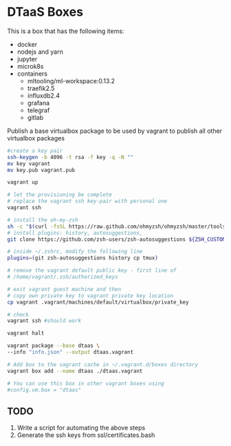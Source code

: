 # DTaaS Boxes

This is a box that has the following items:

* docker
* nodejs and yarn
* jupyter
* microk8s
* containers
  * mltooling/ml-workspace:0.13.2
  * traefik2.5
  * influxdb2.4
  * grafana
  * telegraf
  * gitlab

Publish a base virtualbox package to be used by
vagrant to publish all other virtualbox packages

```bash
#create a key pair
ssh-keygen -b 4096 -t rsa -f key -q -N ""
mv key vagrant
mv key.pub vagrant.pub

vagrant up

# let the provisioning be complete
# replace the vagrant ssh key-pair with personal one
vagrant ssh

# install the oh-my-zsh
sh -c "$(curl -fsSL https://raw.github.com/ohmyzsh/ohmyzsh/master/tools/install.sh)"
# install plugins: history, autosuggestions,
git clone https://github.com/zsh-users/zsh-autosuggestions ${ZSH_CUSTOM:-~/.oh-my-zsh/custom}/plugins/zsh-autosuggestions

# inside ~/.zshrc, modify the following line
plugins=(git zsh-autosuggestions history cp tmux)

# remove the vagrant default public key - first line of
# /home/vagrant/.ssh/authorized_keys

# exit vagrant guest machine and then
# copy own private key to vagrant private key location
cp vagrant .vagrant/machines/default/virtualbox/private_key

# check
vagrant ssh #should work

vagrant halt

vagrant package --base dtaas \
--info "info.json" --output dtaas.vagrant

# Add box to the vagrant cache in ~/.vagrant.d/boxes directory
vagrant box add --name dtaas ./dtaas.vagrant

# You can use this box in other vagrant boxes using
#config.vm.box = "dtaas"
```

## TODO

1. Write a script for automating the above steps
1. Generate the ssh keys from ssl/certificates.bash
